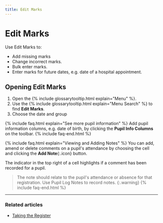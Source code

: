 ```yaml
---
title: Edit Marks
---
```

# Edit Marks

Use Edit Marks to:

* Add missing marks
* Change incorrect marks.
* Bulk enter marks.
* Enter marks for future dates, e.g. date of a hospital appointment.

## Opening Edit Marks

1. Open the {% include glossarytooltip.html explain="Menu" %}.
1. Use the {% include glossarytooltip.html explain="Menu Search" %} to find **Edit Marks**.
1. Choose the date and group

{% include faq.html explain="See more pupil information" %}
Add pupil information columns, e.g. date of birth, by clicking the **Pupil Info Columns** on the toolbar.
{% include faq-end.html  %}

{% include faq.html explain="Viewing and Adding Notes" %}
You can add, amend or delete comments on a pupil's attendance by choosing the cell and clicking the **Add Note**{:.icon} button.

The indicator in the top right of a cell highlights if a comment has been recorded for a pupil.

> The note should relate to the pupil's attendance or absence for that registration. Use Pupil Log Notes to record notes.
{:.warning}
{% include faq-end.html  %}

---

### Related articles

* [Taking the Register](../../classteacher/clog/take-register)